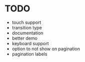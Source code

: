 # TODO

* touch support
* transition type
* documentation
* better demo
* keyboard support
* option to not show on pagination
* pagination labels
